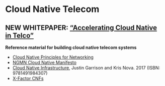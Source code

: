 # Cloud Native Telecom

## NEW WHITEPAPER: [“Accelerating Cloud Native in Telco”](whitepapers/Accelerating_Cloud_Native_in_Telco.md)


**Reference material for building cloud native telecom systems**

- [Cloud Native Principles for Networking](https://networking.cloud-native-principles.org/)
- [NGMN Cloud Native Manifesto](https://www.ngmn.org/highlight/ngmn-publishes-cloud-native-manifesto.html)
- [Cloud Native Infrastructure](https://www.oreilly.com/library/view/cloud-native-infrastructure/9781491984291/), Justin Garrison and Kris Nova. 2017 (ISBN: 9781491984307)
- [X-Factor CNFs](https://x.cnf.dev/)

